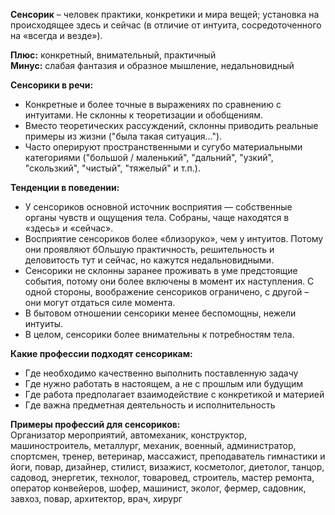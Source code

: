 **Сенсорик** – человек практики, конкретики и мира вещей; установка на происходящее здесь и сейчас (в отличие от интуита, сосредоточенного на «всегда и везде»).  
  
**Плюс:** конкретный, внимательный, практичный  
**Минус:** слабая фантазия и образное мышление, недальновидный  
  
**Сенсорики в речи:**  
- Конкретные и более точные в выражениях по сравнению с интуитами. Не склонны к теоретизации и обобщениям.
- Вместо теоретических рассуждений, склонны приводить реальные примеры из жизни ("была такая ситуация...").
- Часто оперируют пространственными и сугубо материальными категориями ("большой / маленький", "дальний", "узкий", "скользкий", "чистый", "тяжелый" и т.п.).

**Тенденции в поведении:**  
- У сенсориков основной источник восприятия — собственные органы чувств и ощущения тела. Собраны, чаще находятся в «здесь» и «сейчас».
- Восприятие сенсориков более «близоруко», чем у интуитов. Потому они проявляют бОльшую практичность, решительность и деловитость тут и сейчас, но кажутся недальновидными.
- Сенсорики не склонны заранее проживать в уме предстоящие события, потому они более включены в момент их наступления. С одной стороны, воображение сенсориков ограничено, с другой – они могут отдаться силе момента.
- В бытовом отношении сенсорики менее беспомощны, нежели интуиты.
- В целом, сенсорики более внимательны к потребностям тела.

**Какие профессии подходят сенсорикам:**  
- Где необходимо качественно выполнить поставленную задачу  
- Где нужно работать в настоящем, а не с прошлым или будущим  
- Где работа предполагает взаимодействие с конкретикой и материей  
- Где важна предметная деятельность и исполнительность  
  
**Примеры профессий для сенсориков:**  
Организатор мероприятий, автомеханик, конструктор, машиностроитель, металлург, механик, военный, администратор, спортсмен, тренер, ветеринар, массажист, преподаватель гимнастики и йоги, повар, дизайнер, стилист, визажист, косметолог, диетолог, танцор, садовод, энергетик, технолог, товаровед, строитель, мастер ремонта, оператор конвейеров, шофер, машинист, эколог, фермер, садовник, завхоз, повар, архитектор, врач, хирург